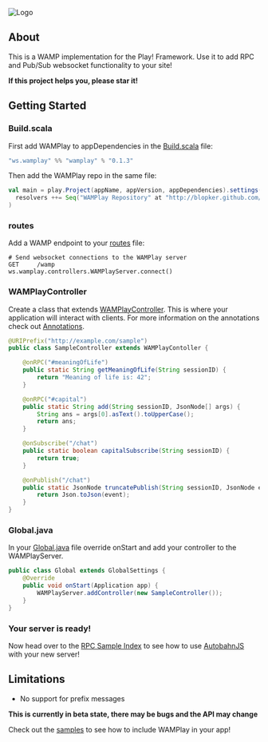 ![Logo](https://raw.github.com/blopker/WAMPlay/master/wamplay.png)

About
-----
This is a WAMP implementation for the Play! Framework. Use it to add RPC and Pub/Sub websocket functionality to your site!

**If this project helps you, please star it!**

Getting Started
---------------

### Build.scala

First add WAMPlay to appDependencies in the [Build.scala](https://github.com/blopker/WAMPlay/blob/master/sample/rpc/project/Build.scala) file:

```scala
"ws.wamplay" %% "wamplay" % "0.1.3"
```

Then add the WAMPlay repo in the same file:

```scala
val main = play.Project(appName, appVersion, appDependencies).settings(
  resolvers ++= Seq("WAMPlay Repository" at "http://blopker.github.com/maven-repo/")
)
```

### routes

Add a WAMP endpoint to your [routes](https://github.com/blopker/WAMPlay/blob/master/sample/rpc/conf/routes) file:

```
# Send websocket connections to the WAMPlay server
GET     /wamp                     ws.wamplay.controllers.WAMPlayServer.connect()
```

### WAMPlayController

Create a class that extends [WAMPlayController](https://github.com/blopker/WAMPlay/blob/master/sample/rpc/app/controllers/RPC.java). This is where your application will interact with clients. For more information on the annotations check out [Annotations](https://github.com/blopker/WAMPlay/wiki/Annotations).

```java
@URIPrefix("http://example.com/sample")
public class SampleController extends WAMPlayContoller {

	@onRPC("#meaningOfLife")
	public static String getMeaningOfLife(String sessionID) {
		return "Meaning of life is: 42";
	}

	@onRPC("#capital")
	public static String add(String sessionID, JsonNode[] args) {
		String ans = args[0].asText().toUpperCase();
		return ans;
	}

	@onSubscribe("/chat")
	public static boolean capitalSubscribe(String sessionID) {
		return true;
	}

	@onPublish("/chat")
	public static JsonNode truncatePublish(String sessionID, JsonNode event) {
		return Json.toJson(event);
	}
}
```

### Global.java

In your [Global.java](https://github.com/blopker/WAMPlay/blob/master/sample/rpc/app/Global.java) file override onStart and add your controller to the WAMPlayServer.

```java
public class Global extends GlobalSettings {
	@Override
	public void onStart(Application app) {
		WAMPlayServer.addController(new SampleController());
	}
}
```

### Your server is ready!

Now head over to the [RPC Sample Index](https://github.com/blopker/WAMPlay/blob/master/sample/rpc/app/views/index.scala.html) to see how to use [AutobahnJS](http://autobahn.ws/js) with your new server!

Limitations
-----------
- No support for prefix messages

**This is currently in beta state, there may be bugs and the API may change**

Check out the [samples](https://github.com/blopker/WAMPlay/tree/master/sample) to see how to include WAMPlay in your app!
